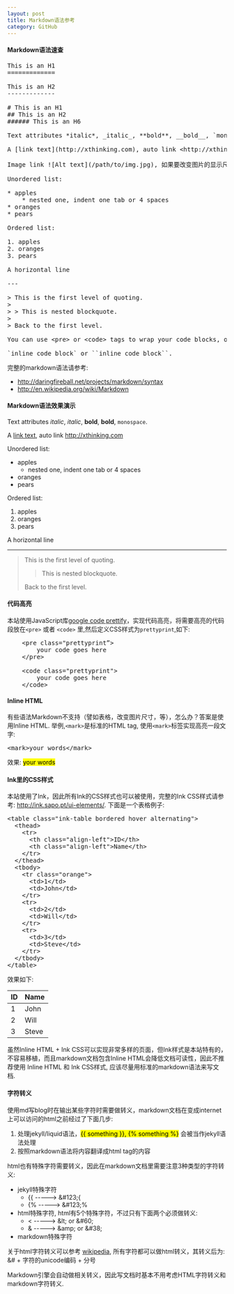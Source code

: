 ```yaml
---
layout: post
title: Markdown语法参考
category: GitHub
---
```


#### Markdown语法速查

<pre class="prettyprint">
This is an H1
=============

This is an H2
-------------

# This is an H1
## This is an H2
###### This is an H6

Text attributes *italic*, _italic_, **bold**, __bold__, `monospace`.

A [link text](http://xthinking.com), auto link &lt;http://xthinking.com> 

Image link ![Alt text](/path/to/img.jpg), 如果要改变图片的显示尺寸, 需要直接用HTML img tag.

Unordered list:

* apples
    * nested one, indent one tab or 4 spaces
* oranges
* pears

Ordered list:

1. apples
2. oranges
3. pears

A horizontal line

---

> This is the first level of quoting.
>
> > This is nested blockquote.
>
> Back to the first level.

You can use &lt;pre> or &lt;code> tags to wrap your code blocks, or simply indent every line of the block by at least 4 spaces or 1 tab.

`inline code block` or ``inline code block``.
</pre>

完整的markdown语法请参考:

* <http://daringfireball.net/projects/markdown/syntax>
* <http://en.wikipedia.org/wiki/Markdown>

#### Markdown语法效果演示

Text attributes *italic*, _italic_, **bold**, __bold__, `monospace`.

A [link text](http://xthinking.com), auto link <http://xthinking.com>

Unordered list:

* apples
    * nested one, indent one tab or 4 spaces
* oranges
* pears

Ordered list:

1. apples
2. oranges
3. pears

A horizontal line

---

> This is the first level of quoting.
>
> > This is nested blockquote.
>
> Back to the first level.

#### 代码高亮

本站使用JavaScript库[google code prettify](https://code.google.com/p/google-code-prettify)，实现代码高亮，将需要高亮的代码段放在`<pre>` 或者 `<code>` 里,然后定义CSS样式为`prettyprint`,如下: 

<pre>
    &lt;pre class="prettyprint”>
        your code goes here
    &lt;/pre>

    &lt;code class="prettyprint">
        your code goes here
    &lt;/code>
</pre>

#### Inline HTML

有些语法Markdown不支持（譬如表格，改变图片尺寸，等），怎么办？答案是使用Inline HTML. 举例,`<mark>`是标准的HTML tag, 使用`<mark>`标签实现高亮一段文字:

<pre>
&lt;mark>your words&lt;/mark>
</pre>

效果: <mark>your words</mark>

#### Ink里的CSS样式

本站使用了Ink，因此所有Ink的CSS样式也可以被使用，完整的Ink CSS样式请参考: <http://ink.sapo.pt/ui-elements/>. 下面是一个表格例子:

<pre class="prettyprint">
&lt;table class="ink-table bordered hover alternating">
  &lt;thead>
    &lt;tr>
      &lt;th class="align-left">ID&lt;/th>
      &lt;th class="align-left">Name&lt;/th>
    &lt;/tr>
  &lt;/thead>
  &lt;tbody>
    &lt;tr class="orange">
      &lt;td>1&lt;/td>
      &lt;td>John&lt;/td>
    &lt;/tr>
    &lt;tr>
      &lt;td>2&lt;/td>
      &lt;td>Will&lt;/td>
    &lt;/tr>
    &lt;tr>
      &lt;td>3&lt;/td>
      &lt;td>Steve&lt;/td>
    &lt;/tr>
  &lt;/tbody>
&lt;/table>
</pre>

效果如下:

<table class="ink-table bordered hover alternating">
  <thead>
    <tr>
      <th class="align-left">ID</th>
      <th class="align-left">Name</th>
    </tr>
  </thead>
  <tbody>
    <tr class="orange">
      <td>1</td>
      <td>John</td>
    </tr>
    <tr>
      <td>2</td>
      <td>Will</td>
    </tr>
    <tr>
      <td>3</td>
      <td>Steve</td>
    </tr>
  </tbody>
</table>

虽然Inline HTML + Ink CSS可以实现非常多样的页面，但Ink样式是本站特有的，不容易移植，而且markdown文档包含Inline HTML会降低文档可读性，因此不推荐使用 Inline HTML 和 Ink CSS样式, 应该尽量用标准的markdown语法来写文档.

#### 字符转义

使用md写blog时在输出某些字符时需要做转义，markdown文档在变成internet上可以访问的html之前经过了下面几步:

1. 处理jekyll/liquid语法，<mark>&#123;{ something }}, &#123;% something %}</mark> 会被当作jekyll语法处理
2. 按照markdown语法将内容翻译成html tag的内容

html也有特殊字符需要转义，因此在markdown文档里需要注意3种类型的字符转义:

* jekyll特殊字符
    * &#123;&#123; -----> &#38;#123;{
    * &#123;% -----> &#38;#123;%
* html特殊字符, html有5个特殊字符，不过只有下面两个必须做转义:
    * &lt; -----> &amp;lt; or &amp;#60;
    * &amp; -----> &amp;amp; or &amp;#38;
* markdown特殊字符

关于html字符转义可以参考 [wikipedia](http://en.wikipedia.org/wiki/List_of_XML_and_HTML_character_entity_references#Predefined_entities_in_XML), 所有字符都可以做html转义，其转义后为: &amp;# + 字符的unicode编码 + 分号

Markdown引擎会自动做相关转义，因此写文档时基本不用考虑HTML字符转义和markdown字符转义.